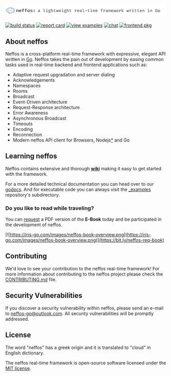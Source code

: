 <img src="gh_logo.png" />

[![build status](https://img.shields.io/travis/kataras/neffos/master.svg?style=for-the-badge)](https://travis-ci.org/kataras/neffos) [![report card](https://img.shields.io/badge/report%20card-a%2B-ff3333.svg?style=for-the-badge)](https://goreportcard.com/report/github.com/kataras/neffos)<!--[![godocs](https://img.shields.io/badge/go-%20docs-488AC7.svg?style=for-the-badge)](https://godoc.org/github.com/kataras/neffos)--> [![view examples](https://img.shields.io/badge/learn%20by-examples-0077b3.svg?style=for-the-badge)](https://github.com/kataras/neffos/tree/master/_examples) [![chat](https://img.shields.io/gitter/room/neffos-framework/community.svg?color=blue&logo=gitter&style=for-the-badge)](https://gitter.im/neffos-framework/community) [![frontend pkg](https://img.shields.io/badge/JS%20-client-BDB76B.svg?style=for-the-badge)](https://github.com/kataras/neffos.js)

## About neffos

Neffos is a cross-platform real-time framework with expressive, elegant API written in [Go](https://golang.org). Neffos takes the pain out of development by easing common tasks used in real-time backend and frontend applications such as:

- Adaptive request upgradation and server dialing
- Acknowledgements
- Namespaces
- Rooms
- Broadcast
- Event-Driven architecture
- Request-Response architecture
- Error Awareness
- Asynchronous Broadcast
- Timeouts
- Encoding
- Reconnection
- Modern neffos API client for Browsers, Nodejs[*](https://github.com/kataras/neffos.js) and Go

## Learning neffos

Neffos contains extensive and thorough **[wiki](https://github.com/kataras/neffos/wiki)** making it easy to get started with the framework.

For a more detailed technical documentation you can head over to our [godocs](https://godoc.org/github.com/kataras/neffos). And for executable code you can always visit the [_examples](_examples/) repository's subdirectory.

### Do you like to read while traveling?

You can [request](https://bit.ly/neffos-req-book) a PDF version of the **E-Book** today and be participated in the development of neffos.

[![https://iris-go.com/images/neffos-book-overview.png](https://iris-go.com/images/neffos-book-overview.png)](https://bit.ly/neffos-req-book)

## Contributing

We'd love to see your contribution to the neffos real-time framework! For more information about contributing to the neffos project please check the [CONTRIBUTING.md](CONTRIBUTING.md) file.

## Security Vulnerabilities

If you discover a security vulnerability within neffos, please send an e-mail to [neffos-go@outlook.com](mailto:neffos-go@outlook.com). All security vulnerabilities will be promptly addressed.

## License

The word "neffos" has a greek origin and it is translated to "cloud" in English dictionary.

The neffos real-time framework is open-source software licensed under the [MIT license](https://opensource.org/licenses/MIT).
<!-- [![FOSSA Status](https://app.fossa.io/api/projects/git%2Bgithub.com%2Fkataras%2Fneffos.svg?type=large)](https://app.fossa.io/projects/git%2Bgithub.com%2Fkataras%2Fneffos?ref=badge_large) -->
